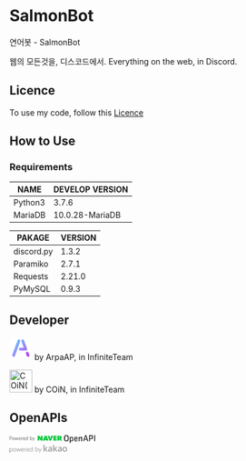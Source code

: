 # SalmonBot
연어봇 - SalmonBot

웹의 모든것을, 디스코드에서.
Everything on the web, in Discord.

## Licence
To use my code, follow this [Licence](LICENSE)

## How to Use
### Requirements
|    NAME    |    DEVELOP VERSION    |
|------------|-----------------------|
| Python3    | 3.7.6                 |
| MariaDB    | 10.0.28-MariaDB       |

|   PAKAGE   |  VERSION  |
|----------- |-----------|
| discord.py | 1.3.2     |
| Paramiko   | 2.7.1     |
| Requests   | 2.21.0    |
| PyMySQL    | 0.9.3     |

## Developer

[<img src="./p.png" width="40" height="40" title="ArpaAP">](https://github.com/ArpaAP) by ArpaAP, in InfiniteTeam

[<img src="https://cdn.discordapp.com/attachments/632678489144688678/689055297930526744/72da39a2fb24304b.jpg" width="40" height="40" title="COiN(COIN-KR)">](https://github.com/COIN-KR) by COiN, in InfiniteTeam

## OpenAPIs
<a href="http://developers.naver.com" target="_blank">
    <img src="./openapis/naveropenapi.png" alt="NAVER Open API" width="30%" height="30%"/>
</a>
<br>
<a href="https://developers.kakao.com" target="_blank">
    <img src="./openapis/kakaodevelopers.png" alt="Kakao Developers" width="20%" height="20%"/>
</a>
